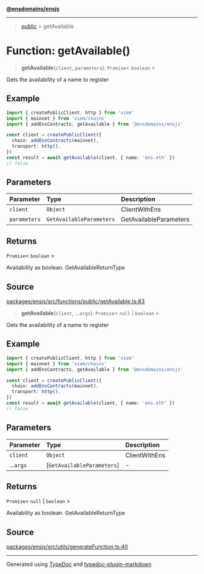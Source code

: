 [**@ensdomains/ensjs**](../README.md)

---

> [public](README.md) > getAvailable

# Function: getAvailable()

> **getAvailable**(`client`, `parameters`): `Promise`\< `boolean` \>

Gets the availability of a name to register

## Example

```ts
import { createPublicClient, http } from 'viem'
import { mainnet } from 'viem/chains'
import { addEnsContracts, getAvailable } from '@ensdomains/ensjs'

const client = createPublicClient({
  chain: addEnsContracts(mainnet),
  transport: http(),
})
const result = await getAvailable(client, { name: 'ens.eth' })
// false
```

## Parameters

| Parameter    | Type                     | Description            |
| :----------- | :----------------------- | :--------------------- |
| `client`     | `Object`                 | ClientWithEns          |
| `parameters` | `GetAvailableParameters` | GetAvailableParameters |

## Returns

`Promise`\< `boolean` \>

Availability as boolean. GetAvailableReturnType

## Source

[packages/ensjs/src/functions/public/getAvailable.ts:83](https://github.com/ensdomains/ensjs-v3/blob/278f5349/packages/ensjs/src/functions/public/getAvailable.ts#L83)

> **getAvailable**(`client`, ...`args`): `Promise`\< `null` \| `boolean` \>

Gets the availability of a name to register

## Example

```ts
import { createPublicClient, http } from 'viem'
import { mainnet } from 'viem/chains'
import { addEnsContracts, getAvailable } from '@ensdomains/ensjs'

const client = createPublicClient({
  chain: addEnsContracts(mainnet),
  transport: http(),
})
const result = await getAvailable(client, { name: 'ens.eth' })
// false
```

## Parameters

| Parameter | Type                       | Description   |
| :-------- | :------------------------- | :------------ |
| `client`  | `Object`                   | ClientWithEns |
| ...`args` | [`GetAvailableParameters`] | -             |

## Returns

`Promise`\< `null` \| `boolean` \>

Availability as boolean. GetAvailableReturnType

## Source

[packages/ensjs/src/utils/generateFunction.ts:40](https://github.com/ensdomains/ensjs-v3/blob/278f5349/packages/ensjs/src/utils/generateFunction.ts#L40)

---

Generated using [TypeDoc](https://typedoc.org/) and [typedoc-plugin-markdown](https://www.npmjs.com/package/typedoc-plugin-markdown)
